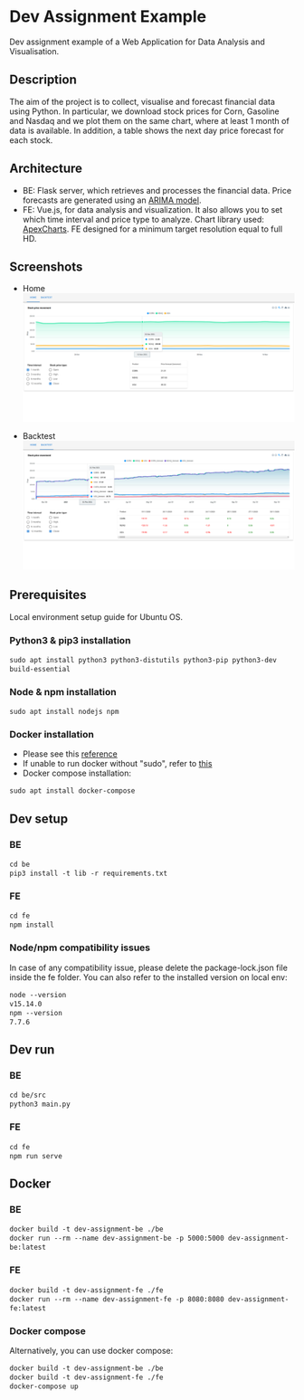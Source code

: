 # Dev Assignment Example

Dev assignment example of a Web Application for Data Analysis and Visualisation.

## Description

The aim of the project is to collect, visualise and forecast financial data using Python.
In particular, we download stock prices for Corn, Gasoline and Nasdaq and we plot them on the same chart, where at least 1 month of data is available.
In addition, a table shows the next day price forecast for each stock.

## Architecture

* BE: Flask server, which retrieves and processes the financial data.
Price forecasts are generated using an [ARIMA model](https://en.wikipedia.org/wiki/Autoregressive_integrated_moving_average).
* FE: Vue.js, for data analysis and visualization. It also allows you to set which time interval and price type to analyze.
Chart library used: [ApexCharts](https://apexcharts.com/). FE designed for a minimum target resolution equal to full HD.

## Screenshots
* Home
![home](screenshots/home.png)

* Backtest
![backtest](screenshots/backtest.png)

## Prerequisites
Local environment setup guide for Ubuntu OS.

### Python3 & pip3 installation

```
sudo apt install python3 python3-distutils python3-pip python3-dev build-essential
```

### Node & npm installation

```
sudo apt install nodejs npm
```

### Docker installation

* Please see this [reference](https://docs.docker.com/engine/install/ubuntu/)
* If unable to run docker without "sudo", refer to [this](https://docs.docker.com/engine/install/linux-postinstall/)
* Docker compose installation:

```
sudo apt install docker-compose
```

## Dev setup

### BE

```
cd be
pip3 install -t lib -r requirements.txt
```

### FE

```
cd fe
npm install
```

### Node/npm compatibility issues
In case of any compatibility issue, please delete the package-lock.json file inside the fe folder.
You can also refer to the installed version on local env:

```
node --version 
v15.14.0
npm --version
7.7.6
```

## Dev run

### BE

```
cd be/src
python3 main.py
```

### FE

```
cd fe
npm run serve
```

## Docker

### BE

```
docker build -t dev-assignment-be ./be
docker run --rm --name dev-assignment-be -p 5000:5000 dev-assignment-be:latest
```

### FE

```
docker build -t dev-assignment-fe ./fe
docker run --rm --name dev-assignment-fe -p 8080:8080 dev-assignment-fe:latest
```

### Docker compose
Alternatively, you can use docker compose:

```
docker build -t dev-assignment-be ./be
docker build -t dev-assignment-fe ./fe
docker-compose up
```

